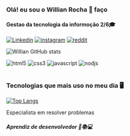 
### Olá! eu sou o Willian Rocha 👋 faço
#### Gestao da tecnologia da informoção 2/6🎓

[![Linkedin](https://img.shields.io/badge/LinkedIn-0077B5?style=for-the-badge&logo=linkedin&logoColor=white)](https://www.linkedin.com/in/willian-carvalho-00aaaa1b6/)
[![instagram](https://img.shields.io/badge/Instagram-E4405F?style=for-the-badge&logo=instagram&logoColor=white)](https://instagram.com/carvalho_william_26?igshid=ZDdkNTZiNTM=)
[![reddit](https://img.shields.io/badge/Reddit-FF4500?style=for-the-badge&logo=reddit&logoColor=white)](https://www.reddit.com/u/Carvalho_will?utm_source=share&utm_medium=android_app&utm_name=androidcss&utm_term=10&utm_content=share_button )

![Willian GitHub stats](https://github-readme-stats.vercel.app/api?username=Williams26-master&show_icons=true&theme=onedark)

<div style="display: inline_block">
<img aling="center" alt="html5" src="https://img.shields.io/badge/HTML5-E34F26?style=for-the-badge&logo=html5&logoColor=white">
<img aling="center" alt="css3" src="https://img.shields.io/badge/CSS3-1572B6?style=for-the-badge&logo=css3&logoColor=white">
<img aling="center" alt="javascript" src="https://img.shields.io/badge/JavaScript-F7DF1E?style=for-the-badge&logo=javascript&logoColor=black">
  <img aling="center" alt="nodjs" src="https://img.shields.io/badge/Node.js-43853D?style=for-the-badge&logo=node.js&logoColor=white">
</div></br>

### Tecnologias que mais uso no meu dia 🖥️

[![Top Langs](https://github-readme-stats.vercel.app/api/top-langs/?username=Williams26-master&hide_progress=false)](https://github.com/Williams26-master/github-readme-stats)

Especialista em resolver problemas  
##### Aprendiz de desenvolvedor 🧙📚💻
